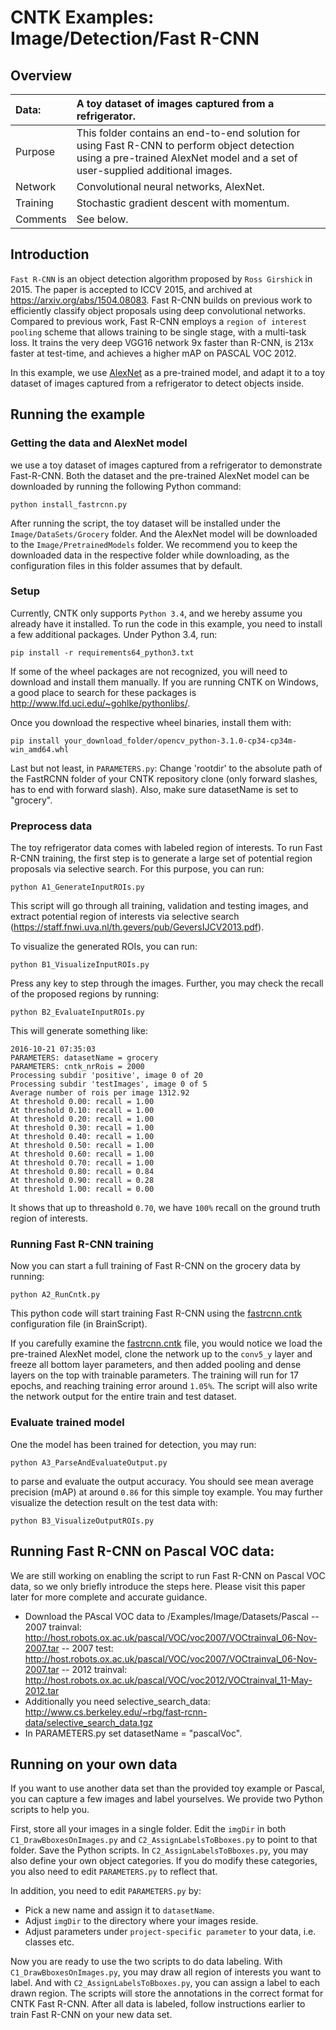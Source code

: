 # CNTK Examples: Image/Detection/Fast R-CNN

## Overview

|Data:     |A toy dataset of images captured from a refrigerator.
|:---------|:---
|Purpose   |This folder contains an end-to-end solution for using Fast R-CNN to perform object detection using a pre-trained AlexNet model and a set of user-supplied additional images.
|Network   |Convolutional neural networks, AlexNet.
|Training  |Stochastic gradient descent with momentum.
|Comments  |See below.

## Introduction

`Fast R-CNN` is an object detection algorithm proposed by `Ross Girshick` in 2015. The paper is accepted to ICCV 2015, and archived at https://arxiv.org/abs/1504.08083. Fast R-CNN builds on previous work to efficiently classify object proposals using deep convolutional networks. Compared to previous work, Fast R-CNN employs a `region of interest pooling` scheme that allows training to be single stage, with a multi-task loss. It trains the very deep VGG16 network 9x faster than R-CNN, is 213x faster at test-time, and achieves a higher mAP on PASCAL VOC 2012.

In this example, we use [AlexNet](../../Classification/AlexNet) as a pre-trained model, and adapt it to a toy dataset of images captured from a refrigerator to detect objects inside.

## Running the example

### Getting the data and AlexNet model

we use a toy dataset of images captured from a refrigerator to demonstrate Fast-R-CNN. Both the dataset and the pre-trained AlexNet model can be downloaded by running the following Python command:

`python install_fastrcnn.py`

After running the script, the toy dataset will be installed under the `Image/DataSets/Grocery` folder. And the AlexNet model will be downloaded to the `Image/PretrainedModels` folder. We recommend you to keep the downloaded data in the respective folder while downloading, as the configuration files in this folder assumes that by default.

### Setup

Currently, CNTK only supports `Python 3.4`, and we hereby assume you already have it installed. To run the code in this example, you need to install a few additional packages. Under Python 3.4, run:

`pip install -r requirements64_python3.txt`

If some of the wheel packages are not recognized, you will need to download and install them manually. If you are running CNTK on Windows, a good place to search for these packages is http://www.lfd.uci.edu/~gohlke/pythonlibs/.

Once you download the respective wheel binaries, install them with:

`pip install your_download_folder/opencv_python-3.1.0-cp34-cp34m-win_amd64.whl`

Last but not least, in `PARAMETERS.py`: Change 'rootdir' to the absolute path of the FastRCNN folder of your CNTK repository clone (only forward slashes, has to end with forward slash). Also, make sure datasetName is set to "grocery".

### Preprocess data

The toy refrigerator data comes with labeled region of interests. To run Fast R-CNN training, the first step is to generate a large set of potential region proposals via selective search. For this purpose, you can run:

`python A1_GenerateInputROIs.py`

This script will go through all training, validation and testing images, and extract potential region of interests via selective search (https://staff.fnwi.uva.nl/th.gevers/pub/GeversIJCV2013.pdf).

To visualize the generated ROIs, you can run:

`python B1_VisualizeInputROIs.py`

Press any key to step through the images. Further, you may check the recall of the proposed regions by running:

`python B2_EvaluateInputROIs.py`

This will generate something like:

    2016-10-21 07:35:03  
    PARAMETERS: datasetName = grocery  
    PARAMETERS: cntk_nrRois = 2000  
    Processing subdir 'positive', image 0 of 20  
    Processing subdir 'testImages', image 0 of 5  
    Average number of rois per image 1312.92  
    At threshold 0.00: recall = 1.00  
    At threshold 0.10: recall = 1.00  
    At threshold 0.20: recall = 1.00  
    At threshold 0.30: recall = 1.00  
    At threshold 0.40: recall = 1.00  
    At threshold 0.50: recall = 1.00  
    At threshold 0.60: recall = 1.00  
    At threshold 0.70: recall = 1.00  
    At threshold 0.80: recall = 0.84  
    At threshold 0.90: recall = 0.28  
    At threshold 1.00: recall = 0.00  

It shows that up to threashold `0.70`, we have `100%` recall on the ground truth region of interests.

### Running Fast R-CNN training

Now you can start a full training of Fast R-CNN on the grocery data by running:

`python A2_RunCntk.py`

This python code will start training Fast R-CNN using the [fastrcnn.cntk](./fastrcnn.cntk) configuration file (in BrainScript).

If you carefully examine the [fastrcnn.cntk](./fastrcnn.cntk) file, you would notice we load the pre-trained AlexNet model, clone the network up to the `conv5_y` layer and freeze all bottom layer parameters, and then added pooling and dense layers on the top with trainable parameters. The training will run for 17 epochs, and reaching training error around `1.05%`. The script will also write the network output for the entire train and test dataset.

### Evaluate trained model

One the model has been trained for detection, you may run:

`python A3_ParseAndEvaluateOutput.py`

to parse and evaluate the output accuracy. You should see mean average precision (mAP) at around `0.86` for this simple toy example. You may further visualize the detection result on the test data with:

`python B3_VisualizeOutputROIs.py`

## Running Fast R-CNN on Pascal VOC data:

We are still working on enabling the script to run Fast R-CNN on Pascal VOC data, so we only briefly introduce the steps here. Please visit this paper later for more complete and accurate guidance.

- Download the PAscal VOC data to <CntkRoot>/Examples/Image/Datasets/Pascal
-- 2007 trainval: http://host.robots.ox.ac.uk/pascal/VOC/voc2007/VOCtrainval_06-Nov-2007.tar
-- 2007 test:     http://host.robots.ox.ac.uk/pascal/VOC/voc2007/VOCtrainval_06-Nov-2007.tar
-- 2012 trainval: http://host.robots.ox.ac.uk/pascal/VOC/voc2012/VOCtrainval_11-May-2012.tar
- Additionally you need selective_search_data: http://www.cs.berkeley.edu/~rbg/fast-rcnn-data/selective_search_data.tgz
- In PARAMETERS.py set datasetName = "pascalVoc". 

## Running on your own data

If you want to use another data set than the provided toy example or Pascal, you can capture a few images and label yourselves. We provide two Python scripts to help you.

First, store all your images in a single folder. Edit the `imgDir` in both `C1_DrawBboxesOnImages.py` and `C2_AssignLabelsToBboxes.py` to point to that folder. Save the Python scripts. In `C2_AssignLabelsToBboxes.py`, you may also define your own object categories. If you do modify these categories, you also need to edit `PARAMETERS.py` to reflect that.

In addition, you need to edit `PARAMETERS.py` by:
- Pick a new name and assign it to `datasetName`.
- Adjust `imgDir` to the directory where your images reside.
- Adjust parameters under `project-specific parameter` to your data, i.e. classes etc.

Now you are ready to use the two scripts to do data labeling. With `C1_DrawBboxesOnImages.py`, you may draw all region of interests you want to label. And with `C2_AssignLabelsToBboxes.py`, you can assign a label to each drawn region. The scripts will store the annotations in the correct format for CNTK Fast R-CNN. After all data is labeled, follow instructions earlier to train Fast R-CNN on your new data set.
